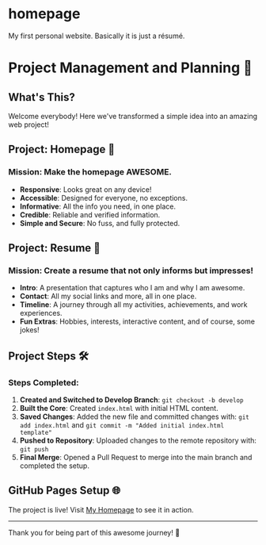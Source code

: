 # homepage
My first personal website. Basically it is just a résumé.

# Project Management and Planning 🎉

## What's This?
Welcome everybody! Here we've transformed a simple idea into an amazing web project!

## Project: Homepage 🚀
### Mission: Make the homepage **AWESOME**.

- **Responsive**: Looks great on any device!
- **Accessible**: Designed for everyone, no exceptions.
- **Informative**: All the info you need, in one place.
- **Credible**: Reliable and verified information.
- **Simple and Secure**: No fuss, and fully protected.

## Project: Resume 📝
### Mission: Create a resume that not only informs but impresses!

- **Intro**: A presentation that captures who I am and why I am awesome.
- **Contact**: All my social links and more, all in one place.
- **Timeline**: A journey through all my activities, achievements, and work experiences.
- **Fun Extras**: Hobbies, interests, interactive content, and of course, some jokes!

## Project Steps 🛠️

### Steps Completed:
1. **Created and Switched to Develop Branch**: `git checkout -b develop`
2. **Built the Core**: Created `index.html` with initial HTML content.
3. **Saved Changes**: Added the new file and committed changes with: `git add index.html` and `git commit -m "Added initial index.html template"`
4. **Pushed to Repository**: Uploaded changes to the remote repository with: `git push`
5. **Final Merge**: Opened a Pull Request to merge into the main branch and completed the setup.

## GitHub Pages Setup 🌐

The project is live! Visit [My Homepage](https://daniellazambrano.github.io/homepage/) to see it in action.

---


Thank you for being part of this awesome journey! 🚀
